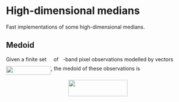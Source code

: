 # High-dimensional medians

Fast implementations of some high-dimensional medians.


## Medoid

Given a finite set <img src="https://rawgit.com/daleroberts/hdmedians (fetch/master/svgs/97c2c0ac5d7c079601abd56a54c9475c.svg?invert_in_darkmode" align=middle width=11.827860000000003pt height=22.564079999999983pt/> of <img src="https://rawgit.com/daleroberts/hdmedians (fetch/master/svgs/2ec6e630f199f589a2402fdf3e0289d5.svg?invert_in_darkmode" align=middle width=8.239720500000002pt height=14.102549999999994pt/>-band pixel observations modelled by vectors <img src="https://rawgit.com/daleroberts/hdmedians (fetch/master/svgs/8ce46e21b12b0c15b3683b17029ce564.svg?invert_in_darkmode" align=middle width=122.772045pt height=24.56552999999997pt/>, the medoid of these observations is
<p align="center"><img src="https://rawgit.com/daleroberts/hdmedians (fetch/master/svgs/48f1d071fce22a4ba2af5de50f5fa88a.svg?invert_in_darkmode" align=middle width=161.080755pt height=44.878845pt/></p>